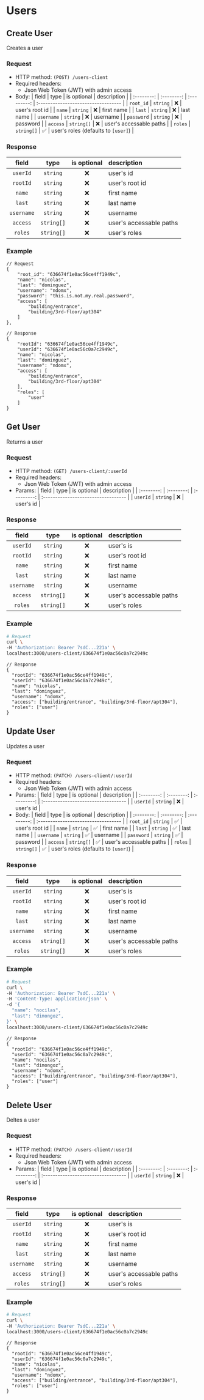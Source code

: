 # Users

## Create User

Creates a user

### Request

- HTTP method: `(POST) /users-client`
- Required headers:
  - Json Web Token (JWT) with admin access
- Body:
  | field | type | is optional | description |
  | :--------: | :--------: | :---------: | :---------------------------------- |
  | `root_id` | `string` | ❌ | user's root id |
  | `name` | `string` | ❌ | first name |
  | `last` | `string` | ❌ | last name |
  | `username` | `string` | ❌ | username |
  | `password` | `string` | ❌ | password |
  | `access` | `string[]` | ❌ | user's accessable paths |
  | `roles` | `string[]` | ✅ | user's roles (defaults to `[user]`) |

### Response

|   field    |    type    | is optional | description             |
| :--------: | :--------: | :---------: | :---------------------- |
|  `userId`  |  `string`  |     ❌      | user's id              |
|  `rootId`  |  `string`  |     ❌      | user's root id          |
|   `name`   |  `string`  |     ❌      | first name              |
|   `last`   |  `string`  |     ❌      | last name               |
| `username` |  `string`  |     ❌      | username                |
|  `access`  | `string[]` |     ❌      | user's accessable paths |
|  `roles`   | `string[]` |     ❌      | user's roles            |

### Example

```jsonc
// Request
{
    "root_id": "636674f1e0ac56ce4ff1949c",
    "name": "nicolas",
    "last": "dominguez",
    "username": "ndomx",
    "password": "this.is.not.my.real.password",
    "access": [
        "building/entrance",
        "building/3rd-floor/apt304"
    ]
},

// Response
{
    "rootId": "636674f1e0ac56ce4ff1949c",
    "userId": "636674f1e0ac56c0a7c2949c",
    "name": "nicolas",
    "last": "dominguez",
    "username": "ndomx",
    "access": [
        "building/entrance",
        "building/3rd-floor/apt304"
    ],
    "roles": [
        "user"
    ]
}
```

## Get User

Returns a user

### Request

- HTTP method: `(GET) /users-client/:userId`
- Required headers:
  - Json Web Token (JWT) with admin access
- Params:
  | field | type | is optional | description |
  | :--------: | :--------: | :---------: | :---------------------------------- |
  | `userId` | `string` | ❌ | user's id |

### Response

|   field    |    type    | is optional | description             |
| :--------: | :--------: | :---------: | :---------------------- |
|  `userId`  |  `string`  |     ❌      | user's is               |
|  `rootId`  |  `string`  |     ❌      | user's root id          |
|   `name`   |  `string`  |     ❌      | first name              |
|   `last`   |  `string`  |     ❌      | last name               |
| `username` |  `string`  |     ❌      | username                |
|  `access`  | `string[]` |     ❌      | user's accessable paths |
|  `roles`   | `string[]` |     ❌      | user's roles            |

### Example

```bash
# Request
curl \
-H 'Authorization: Bearer 7sdC...221a' \
localhost:3000/users-client/636674f1e0ac56c0a7c2949c
```

```jsonc
// Response
{
  "rootId": "636674f1e0ac56ce4ff1949c",
  "userId": "636674f1e0ac56c0a7c2949c",
  "name": "nicolas",
  "last": "dominguez",
  "username": "ndomx",
  "access": ["building/entrance", "building/3rd-floor/apt304"],
  "roles": ["user"]
}
```

## Update User

Updates a user

### Request

- HTTP method: `(PATCH) /users-client/:userId`
- Required headers:
  - Json Web Token (JWT) with admin access
- Params:
  | field | type | is optional | description |
  | :--------: | :--------: | :---------: | :---------------------------------- |
  | `userId` | `string` | ❌ | user's id |
- Body:
  | field | type | is optional | description |
  | :--------: | :--------: | :---------: | :---------------------------------- |
  | `root_id` | `string` | ✅ | user's root id |
  | `name` | `string` | ✅ | first name |
  | `last` | `string` | ✅ | last name |
  | `username` | `string` | ✅ | username |
  | `password` | `string` | ✅ | password |
  | `access` | `string[]` | ✅ | user's accessable paths |
  | `roles` | `string[]` | ✅ | user's roles (defaults to `[user]`) |

### Response

|   field    |    type    | is optional | description             |
| :--------: | :--------: | :---------: | :---------------------- |
|  `userId`  |  `string`  |     ❌      | user's is               |
|  `rootId`  |  `string`  |     ❌      | user's root id          |
|   `name`   |  `string`  |     ❌      | first name              |
|   `last`   |  `string`  |     ❌      | last name               |
| `username` |  `string`  |     ❌      | username                |
|  `access`  | `string[]` |     ❌      | user's accessable paths |
|  `roles`   | `string[]` |     ❌      | user's roles            |

### Example

```bash
# Request
curl \
-H 'Authorization: Bearer 7sdC...221a' \
-H 'Content-Type: application/json' \
-d '{
  "name": "nocilas",
  "last": "dimongoz",
}' \
localhost:3000/users-client/636674f1e0ac56c0a7c2949c
```

```jsonc
// Response
{
  "rootId": "636674f1e0ac56ce4ff1949c",
  "userId": "636674f1e0ac56c0a7c2949c",
  "name": "nocilas",
  "last": "dimongoz",
  "username": "ndomx",
  "access": ["building/entrance", "building/3rd-floor/apt304"],
  "roles": ["user"]
}
```

## Delete User

Deltes a user

### Request

- HTTP method: `(PATCH) /users-client/:userId`
- Required headers:
  - Json Web Token (JWT) with admin access
- Params:
  | field | type | is optional | description |
  | :--------: | :--------: | :---------: | :---------------------------------- |
  | `userId` | `string` | ❌ | user's id |

### Response

|   field    |    type    | is optional | description             |
| :--------: | :--------: | :---------: | :---------------------- |
|  `userId`  |  `string`  |     ❌      | user's is               |
|  `rootId`  |  `string`  |     ❌      | user's root id          |
|   `name`   |  `string`  |     ❌      | first name              |
|   `last`   |  `string`  |     ❌      | last name               |
| `username` |  `string`  |     ❌      | username                |
|  `access`  | `string[]` |     ❌      | user's accessable paths |
|  `roles`   | `string[]` |     ❌      | user's roles            |

### Example

```bash
# Request
curl \
-H 'Authorization: Bearer 7sdC...221a' \
localhost:3000/users-client/636674f1e0ac56c0a7c2949c
```

```jsonc
// Response
{
  "rootId": "636674f1e0ac56ce4ff1949c",
  "userId": "636674f1e0ac56c0a7c2949c",
  "name": "nicolas",
  "last": "dominguez",
  "username": "ndomx",
  "access": ["building/entrance", "building/3rd-floor/apt304"],
  "roles": ["user"]
}
```
